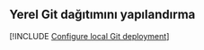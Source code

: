 ## <a name="configure-local-git-deployment"></a>Yerel Git dağıtımını yapılandırma

[!INCLUDE [Configure local Git deployment](app-service-web-configure-local-git-no-h.md)]
